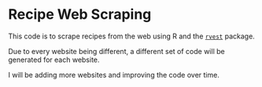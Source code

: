 # Recipe Web Scraping

This code is to scrape recipes from the web using R and the [`rvest`](https://rvest.tidyverse.org/) package.

Due to every website being different, a different set of code will be generated for each website. 

I will be adding more websites and improving the code over time. 
